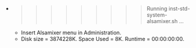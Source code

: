 * >>>>>>>>> Running inst-std-system-alsamixer.sh ...
  * Insert Alsamixer menu in Administration.
  * Disk size = 3874228K. Space Used = 8K. Runtime = 00:00:00:00.
